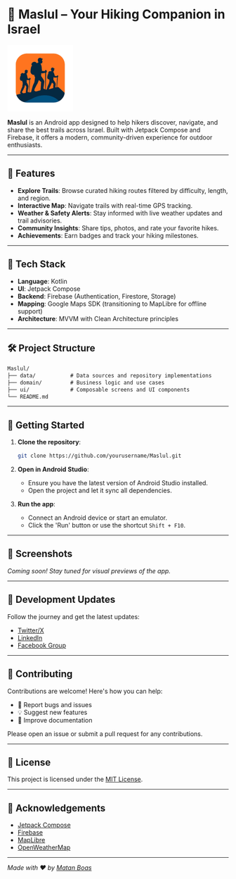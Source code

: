 # 🥾 Maslul – Your Hiking Companion in Israel

![Maslul Logo](./assets/logo.png)

**Maslul** is an Android app designed to help hikers discover, navigate, and share the best trails across Israel. Built with Jetpack Compose and Firebase, it offers a modern, community-driven experience for outdoor enthusiasts.

---

## 📱 Features

- **Explore Trails**: Browse curated hiking routes filtered by difficulty, length, and region.
- **Interactive Map**: Navigate trails with real-time GPS tracking.
- **Weather & Safety Alerts**: Stay informed with live weather updates and trail advisories.
- **Community Insights**: Share tips, photos, and rate your favorite hikes.
- **Achievements**: Earn badges and track your hiking milestones.

---

## 🚀 Tech Stack

- **Language**: Kotlin
- **UI**: Jetpack Compose
- **Backend**: Firebase (Authentication, Firestore, Storage)
- **Mapping**: Google Maps SDK (transitioning to MapLibre for offline support)
- **Architecture**: MVVM with Clean Architecture principles

---

## 🛠️ Project Structure

```
Maslul/
├── data/           # Data sources and repository implementations
├── domain/         # Business logic and use cases
├── ui/             # Composable screens and UI components
└── README.md
```

---

## 🧪 Getting Started

1. **Clone the repository**:
   ```bash
   git clone https://github.com/yourusername/Maslul.git
   ```

2. **Open in Android Studio**:
   - Ensure you have the latest version of Android Studio installed.
   - Open the project and let it sync all dependencies.

3. **Run the app**:
   - Connect an Android device or start an emulator.
   - Click the 'Run' button or use the shortcut `Shift + F10`.

---

## 📸 Screenshots

*Coming soon! Stay tuned for visual previews of the app.*

---

## 📢 Development Updates

Follow the journey and get the latest updates:
- [Twitter/X](https://twitter.com/yourprofile)
- [LinkedIn](https://www.linkedin.com/in/yourprofile/)
- [Facebook Group](https://www.facebook.com/groups/yourgroup)

---

## 🤝 Contributing

Contributions are welcome! Here's how you can help:
- 🐛 Report bugs and issues
- 💡 Suggest new features
- 📝 Improve documentation

Please open an issue or submit a pull request for any contributions.

---

## 📄 License

This project is licensed under the [MIT License](LICENSE).

---

## 🙌 Acknowledgements

- [Jetpack Compose](https://developer.android.com/jetpack/compose)
- [Firebase](https://firebase.google.com/)
- [MapLibre](https://maplibre.org/)
- [OpenWeatherMap](https://openweathermap.org/)

---

*Made with ❤️ by [Matan Boas](https://github.com/matanboas)*
